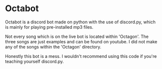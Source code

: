 # Octabot
Octabot is a discord bot made on python with the use of discord.py, which is mainly for playing pre-installed mp3 files.

Not every song which is on the live bot is located within 'Octagon'. The three songs are just examples and can be found on youtube. I did not make any of the songs within the 'Octagon' directory.

Honestly this bot is a mess. I wouldn't recommend using this code if you're teaching yourself discord.py.
